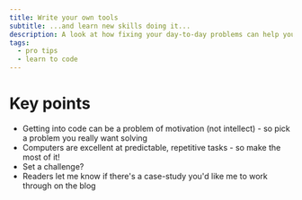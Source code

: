 ```yaml
---
title: Write your own tools
subtitle: ...and learn new skills doing it...
description: A look at how fixing your day-to-day problems can help you get started coding.
tags:
  - pro tips
  - learn to code
---
```


# Key points

* Getting into code can be a problem of motivation (not intellect) - so pick a problem you really want solving
* Computers are excellent at predictable, repetitive tasks - so make the most of it!
* Set a challenge?
* Readers let me know if there's a case-study you'd like me to work through on the blog
